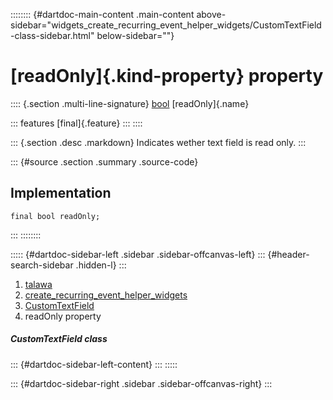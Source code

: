 :::::::: {#dartdoc-main-content .main-content above-sidebar="widgets_create_recurring_event_helper_widgets/CustomTextField-class-sidebar.html" below-sidebar=""}
<div>

# [readOnly]{.kind-property} property

</div>

:::: {.section .multi-line-signature}
[bool](https://api.flutter.dev/flutter/dart-core/bool-class.html)
[readOnly]{.name}

::: features
[final]{.feature}
:::
::::

::: {.section .desc .markdown}
Indicates wether text field is read only.
:::

::: {#source .section .summary .source-code}
## Implementation

``` language-dart
final bool readOnly;
```
:::
::::::::

::::: {#dartdoc-sidebar-left .sidebar .sidebar-offcanvas-left}
::: {#header-search-sidebar .hidden-l}
:::

1.  [talawa](../../index.html)
2.  [create_recurring_event_helper_widgets](../../widgets_create_recurring_event_helper_widgets/)
3.  [CustomTextField](../../widgets_create_recurring_event_helper_widgets/CustomTextField-class.html)
4.  readOnly property

##### CustomTextField class

::: {#dartdoc-sidebar-left-content}
:::
:::::

::: {#dartdoc-sidebar-right .sidebar .sidebar-offcanvas-right}
:::
